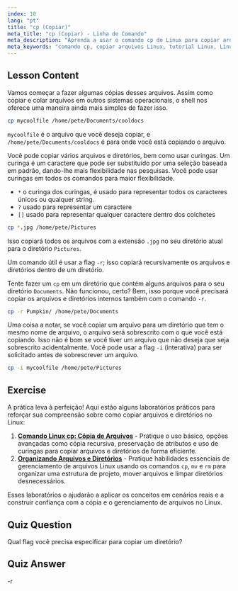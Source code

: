 ```yaml
---
index: 10
lang: "pt"
title: "cp (Copiar)"
meta_title: "cp (Copiar) - Linha de Comando"
meta_description: "Aprenda a usar o comando cp do Linux para copiar arquivos e diretórios. Entenda opções como -r e curingas. Comece sua jornada no Linux hoje!"
meta_keywords: "comando cp, copiar arquivos Linux, tutorial Linux, Linux para iniciantes, cp -r, curingas Linux, guia Linux"
---
```


## Lesson Content

Vamos começar a fazer algumas cópias desses arquivos. Assim como copiar e colar arquivos em outros sistemas operacionais, o shell nos oferece uma maneira ainda mais simples de fazer isso.

```bash
cp mycoolfile /home/pete/Documents/cooldocs
```

`mycoolfile` é o arquivo que você deseja copiar, e `/home/pete/Documents/cooldocs` é para onde você está copiando o arquivo.

Você pode copiar vários arquivos e diretórios, bem como usar curingas. Um curinga é um caractere que pode ser substituído por uma seleção baseada em padrão, dando-lhe mais flexibilidade nas pesquisas. Você pode usar curingas em todos os comandos para maior flexibilidade.

- `*` o curinga dos curingas, é usado para representar todos os caracteres únicos ou qualquer string.
- `?` usado para representar um caractere
- `[]` usado para representar qualquer caractere dentro dos colchetes

```bash
cp *.jpg /home/pete/Pictures
```

Isso copiará todos os arquivos com a extensão `.jpg` no seu diretório atual para o diretório `Pictures`.

Um comando útil é usar a flag `-r`; isso copiará recursivamente os arquivos e diretórios dentro de um diretório.

Tente fazer um `cp` em um diretório que contém alguns arquivos para o seu diretório `Documents`. Não funcionou, certo? Bem, isso porque você precisará copiar os arquivos e diretórios internos também com o comando `-r`.

```bash
cp -r Pumpkin/ /home/pete/Documents
```

Uma coisa a notar, se você copiar um arquivo para um diretório que tem o mesmo nome de arquivo, o arquivo será sobrescrito com o que você está copiando. Isso não é bom se você tiver um arquivo que não deseja que seja sobrescrito acidentalmente. Você pode usar a flag `-i` (interativa) para ser solicitado antes de sobrescrever um arquivo.

```bash
cp -i mycoolfile /home/pete/Pictures
```

## Exercise

A prática leva à perfeição! Aqui estão alguns laboratórios práticos para reforçar sua compreensão sobre como copiar arquivos e diretórios no Linux:

1. **[Comando Linux cp: Cópia de Arquivos](https://labex.io/pt/labs/linux-linux-cp-command-file-copying-209744)** - Pratique o uso básico, opções avançadas como cópia recursiva, preservação de atributos e uso de curingas para copiar arquivos e diretórios de forma eficiente.
2. **[Organizando Arquivos e Diretórios](https://labex.io/pt/labs/linux-organizing-files-and-directories-387877)** - Pratique habilidades essenciais de gerenciamento de arquivos Linux usando os comandos `cp`, `mv` e `rm` para organizar uma estrutura de projeto, mover arquivos e limpar diretórios desnecessários.

Esses laboratórios o ajudarão a aplicar os conceitos em cenários reais e a construir confiança com a cópia e o gerenciamento de arquivos no Linux.

## Quiz Question

Qual flag você precisa especificar para copiar um diretório?

## Quiz Answer

-r